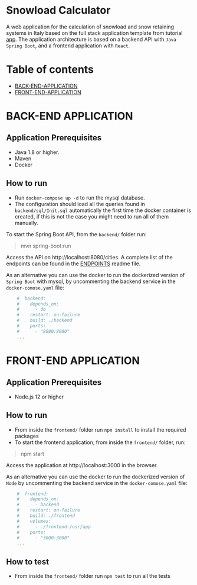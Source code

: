 # Snowload Calculator
A web application for the calculation of snowload and snow retaining systems in Italy
based on the full stack application template from tutorial [app](https://www.baeldung.com/spring-boot-react-crud).
The application architecture is based on a backend API with `Java Spring Boot`,
and a frontend application with `React`.

# Table of contents
* [BACK-END-APPLICATION](#back-end-application)
* [FRONT-END-APPLICATION](#front-end-application)

# BACK-END APPLICATION

## Application Prerequisites

* Java 1.8 or higher.
* Maven
* Docker

## How to run

* Run `docker-compose up -d` to run the mysql database.
* The configuration should load all the queries found in `backend/sql/Init.sql` automatically the first time the docker container is created, if this is not the case you might need to run all of them manually.

To start the Spring Boot API, from the `backend/` folder run:

> mvn spring-boot:run

Access the API on http://localhost:8080/cities.
A complete list of the endpoints can be found in the [ENDPOINTS](ENDPOINTS.md) readme file.

As an alternative you can use the docker to run the dockerized version of `Spring Boot` with 
mysql, by uncommenting the backend service in the `docker-comose.yaml` file:

```yaml
    #  backend:
    #    depends_on:
    #      - db
    #    restart: on-failure
    #    build: ./backend
    #    ports:
    #      - "8080:8080"
    ...
```

# FRONT-END APPLICATION

## Application Prerequisites

* Node.js 12 or higher

## How to run

* From inside the `frontend/` folder run `npm install` to install the required packages
* To start the frontend application, from inside the `frontend/` folder, run:

> npm start

Access the application at http://localhost:3000 in the browser.

As an alternative you can use the docker to run the dockerized version of `Node` by uncommenting the backend service in the `docker-comose.yaml` file:

```yaml
    #  frontend:
    #    depends_on:
    #      - backend
    #    restart: on-failure
    #    build: ./frontend
    #    volumes:
    #      - ./frontend:/usr/app
    #    ports:
    #      - "3000:3000"
    ...
```

## How to test

* From inside the `frontend/` folder run `npm test` to run all the tests
